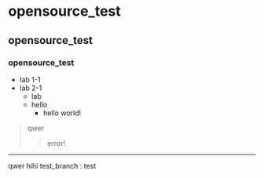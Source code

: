 # opensource_test
## opensource_test
### opensource_test
* lab 1-1
* lab 2-1
  + lab
  + hello
    - hello world!
> qwer
> > error!
<hr/>
qwer
hihi
test_branch : test
